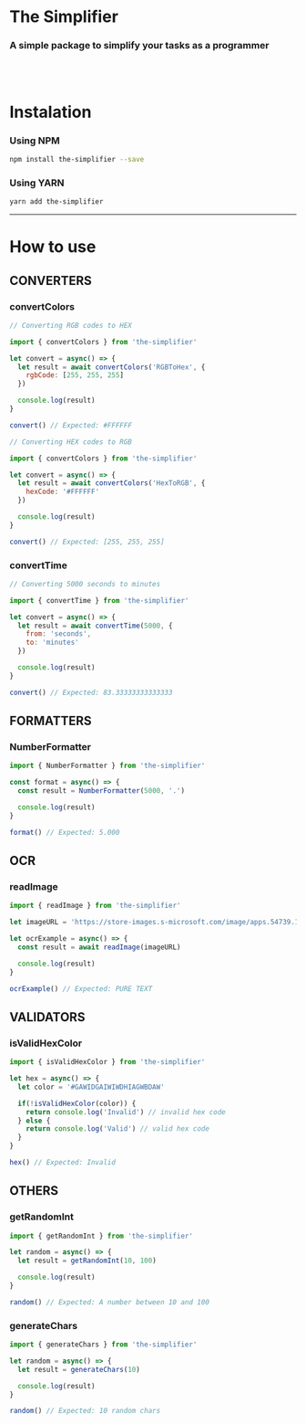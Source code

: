 <h1 align="left">The Simplifier</h1>

<h3>A simple package to simplify your tasks as a programmer</h3><br><br>

# Instalation

### Using NPM

```sh
npm install the-simplifier --save
```

### Using YARN

```sh
yarn add the-simplifier
```

<hr>

# How to use

## CONVERTERS

### convertColors
```js
// Converting RGB codes to HEX

import { convertColors } from 'the-simplifier'

let convert = async() => {
  let result = await convertColors('RGBToHex', {
    rgbCode: [255, 255, 255]
  })

  console.log(result)
}

convert() // Expected: #FFFFFF
```
```js
// Converting HEX codes to RGB

import { convertColors } from 'the-simplifier'

let convert = async() => {
  let result = await convertColors('HexToRGB', {
    hexCode: '#FFFFFF'
  })

  console.log(result)
}

convert() // Expected: [255, 255, 255]
```

### convertTime

```js
// Converting 5000 seconds to minutes

import { convertTime } from 'the-simplifier'

let convert = async() => {
  let result = await convertTime(5000, {
    from: 'seconds',
    to: 'minutes'
  })

  console.log(result)
}

convert() // Expected: 83.33333333333333
```

## FORMATTERS

### NumberFormatter

```js
import { NumberFormatter } from 'the-simplifier'

const format = async() => {
  const result = NumberFormatter(5000, '.')

  console.log(result)
}

format() // Expected: 5.000
```

## OCR

### readImage

```js
import { readImage } from 'the-simplifier'

let imageURL = 'https://store-images.s-microsoft.com/image/apps.54739.14266069062940839.0386a7c7-7a53-4e48-b184-3c1b8af04617.60917b6c-f77d-4aef-baf4-b8aa891c5889?mode=scale&q=90&h=720&w=1280'

let ocrExample = async() => {
  const result = await readImage(imageURL)

  console.log(result)
}

ocrExample() // Expected: PURE TEXT
```

## VALIDATORS

### isValidHexColor

```js
import { isValidHexColor } from 'the-simplifier'

let hex = async() => {
  let color = '#GAWIDGAIWIWDHIAGWBDAW'

  if(!isValidHexColor(color)) {
    return console.log('Invalid') // invalid hex code
  } else {
    return console.log('Valid') // valid hex code
  }
}

hex() // Expected: Invalid
```

## OTHERS

### getRandomInt

```js
import { getRandomInt } from 'the-simplifier'

let random = async() => {
  let result = getRandomInt(10, 100)

  console.log(result)
}

random() // Expected: A number between 10 and 100
```

### generateChars

```js
import { generateChars } from 'the-simplifier'

let random = async() => {
  let result = generateChars(10)

  console.log(result)
}

random() // Expected: 10 random chars
```